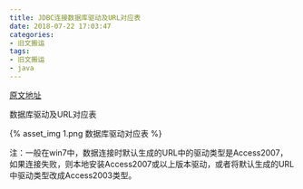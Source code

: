 ```yaml
---
title: JDBC连接数据库驱动及URL对应表
date: 2018-07-22 17:03:47
categories:
- 旧文搬运
tags:
- 旧文搬运
- java
---
```


[原文地址](http://www.blogjava.net/fannie/archive/2012/08/14/385456.html)

数据库驱动及URL对应表

{% asset_img 1.png  数据库驱动对应表 %}

注：一般在win7中，数据连接时默认生成的URL中的驱动类型是Access2007，如果连接失败，则本地安装Access2007或以上版本驱动，或者将默认生成的URL中驱动类型改成Access2003类型。